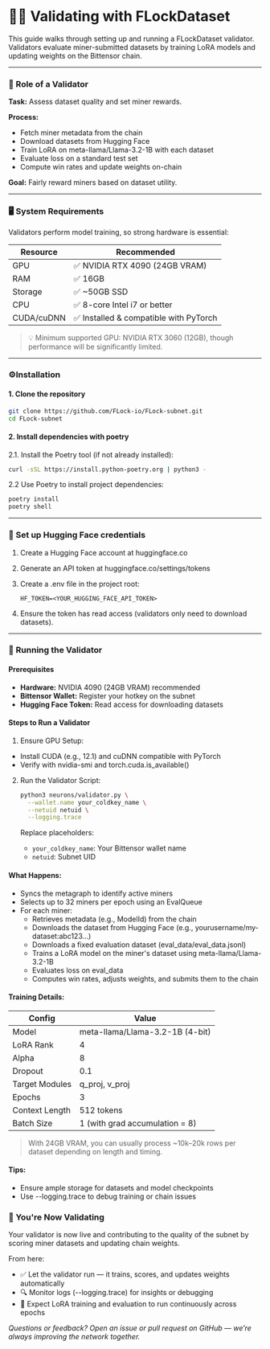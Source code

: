# 🧑‍🏫 Validating with FLockDataset
This guide walks through setting up and running a FLockDataset validator. Validators evaluate miner-submitted datasets by training LoRA models and updating weights on the Bittensor chain.

---
### 🎯 Role of a Validator

**Task:** Assess dataset quality and set miner rewards.

**Process:**
- Fetch miner metadata from the chain
- Download datasets from Hugging Face
- Train LoRA on meta-llama/Llama-3.2-1B with each dataset
- Evaluate loss on a standard test set
- Compute win rates and update weights on-chain

**Goal:** Fairly reward miners based on dataset utility.

---
### 🖥️ System Requirements
Validators perform model training, so strong hardware is essential:

| Resource      | Recommended               |
|---------------|----------------------------|
| GPU           | ✅ NVIDIA RTX 4090 (24GB VRAM)  
| RAM           | ✅ 16GB  
| Storage       | ✅ ~50GB SSD  
| CPU           | ✅ 8-core Intel i7 or better  
| CUDA/cuDNN    | ✅ Installed & compatible with PyTorch  

> 💡 Minimum supported GPU: NVIDIA RTX 3060 (12GB), though performance will be significantly limited.

---
### ⚙️Installation

#### 1. Clone the repository

```bash
git clone https://github.com/FLock-io/FLock-subnet.git
cd FLock-subnet
```

#### 2. Install dependencies with poetry
  2.1. Install the Poetry tool (if not already installed): 
  ```bash
  curl -sSL https://install.python-poetry.org | python3 -
  ```

  2.2 Use Poetry to install project dependencies:
  ```bash
  poetry install
  poetry shell
  ```

---
### 🔐 Set up Hugging Face credentials

1. Create a Hugging Face account at huggingface.co
2. Generate an API token at huggingface.co/settings/tokens
3. Create a .env file in the project root:

    ```
    HF_TOKEN=<YOUR_HUGGING_FACE_API_TOKEN>
    ``` 

4. Ensure the token has read access (validators only need to download datasets).
---

### 🚀 Running the Validator

#### Prerequisites

- **Hardware:** NVIDIA 4090 (24GB VRAM) recommended
- **Bittensor Wallet:** Register your hotkey on the subnet
- **Hugging Face Token:** Read access for downloading datasets

#### Steps to Run a Validator

1. Ensure GPU Setup:
- Install CUDA (e.g., 12.1) and cuDNN compatible with PyTorch
- Verify with nvidia-smi and torch.cuda.is_available()

2. Run the Validator Script:
    ```bash
    python3 neurons/validator.py \
      --wallet.name your_coldkey_name \
      --netuid netuid \
      --logging.trace
    ```

    Replace placeholders:
    - `your_coldkey_name`: Your Bittensor wallet name
    - `netuid`: Subnet UID 

#### What Happens:
- Syncs the metagraph to identify active miners
- Selects up to 32 miners per epoch using an EvalQueue
- For each miner:
  - Retrieves metadata (e.g., ModelId) from the chain
  - Downloads the dataset from Hugging Face (e.g., yourusername/my-dataset:abc123...)
  - Downloads a fixed evaluation dataset (eval_data/eval_data.jsonl)
  - Trains a LoRA model on the miner's dataset using meta-llama/Llama-3.2-1B
  - Evaluates loss on eval_data
  - Computes win rates, adjusts weights, and submits them to the chain

#### Training Details:

| Config        | Value                          |
|---------------|--------------------------------|
| Model         | meta-llama/Llama-3.2-1B (4-bit)|
| LoRA Rank     | 4                              |
| Alpha         | 8                              |
| Dropout       | 0.1                            |
| Target Modules| q_proj, v_proj                 |
| Epochs        | 3                              |
| Context Length| 512 tokens                     |
| Batch Size    | 1 (with grad accumulation = 8) |
> With 24GB VRAM, you can usually process ~10k–20k rows per dataset depending on length and timing.

#### Tips:
- Ensure ample storage for datasets and model checkpoints
- Use --logging.trace to debug training or chain issues

### 🎉  You're Now Validating
Your validator is now live and contributing to the quality of the subnet by scoring miner datasets and updating chain weights.

From here:

- ✅ Let the validator run — it trains, scores, and updates weights automatically
- 🔍 Monitor logs (--logging.trace) for insights or debugging
- 🧪 Expect LoRA training and evaluation to run continuously across epochs



_Questions or feedback? Open an issue or pull request on GitHub — we’re always improving the network together._